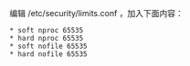 编辑 /etc/security/limits.conf ，加入下面内容：

```
* soft nproc 65535
* hard nproc 65535
* soft nofile 65535
* hard nofile 65535
```
